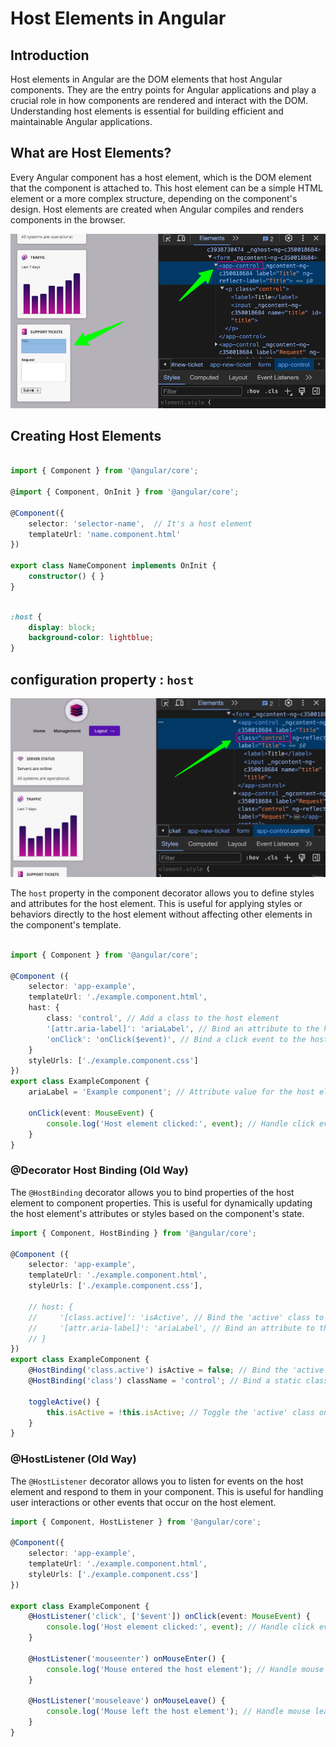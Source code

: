 # Host Elements in Angular

## Introduction

Host elements in Angular are the DOM elements that host Angular components. They are the entry points for Angular applications and play a crucial role in how components are rendered and interact with the DOM. Understanding host elements is essential for building efficient and maintainable Angular applications.

## What are Host Elements?

Every Angular component has a host element, which is the DOM element that the component is attached to. This host element can be a simple HTML element or a more complex structure, depending on the component's design. Host elements are created when Angular compiles and renders components in the browser.

![Host Element](../img/HostElement.png)

## Creating Host Elements

```typescript

import { Component } from '@angular/core';

@import { Component, OnInit } from '@angular/core';

@Component({
    selector: 'selector-name',  // It's a host element
    templateUrl: 'name.component.html'
})

export class NameComponent implements OnInit {
    constructor() { }
}
```

```css

:host {
    display: block;
    background-color: lightblue;
}
```

## configuration property : `host`

![Host Property](../img/HostProperty.png)

The `host` property in the component decorator allows you to define styles and attributes for the host element. This is useful for applying styles or behaviors directly to the host element without affecting other elements in the component's template.

```typescript

import { Component } from '@angular/core';

@Component ({
    selector: 'app-example',
    templateUrl: './example.component.html',
    hast: {
        class: 'control', // Add a class to the host element
        '[attr.aria-label]': 'ariaLabel', // Bind an attribute to the host element
        'onClick': 'onClick($event)', // Bind a click event to the host element
    }
    styleUrls: ['./example.component.css']
})
export class ExampleComponent {
    ariaLabel = 'Example component'; // Attribute value for the host element

    onClick(event: MouseEvent) {
        console.log('Host element clicked:', event); // Handle click events on the host element
    }
}
```

### @Decorator Host Binding (Old Way)

The `@HostBinding` decorator allows you to bind properties of the host element to component properties. This is useful for dynamically updating the host element's attributes or styles based on the component's state.

```typescript
import { Component, HostBinding } from '@angular/core';

@Component ({
    selector: 'app-example',
    templateUrl: './example.component.html',
    styleUrls: ['./example.component.css'],

    // host: {
    //     '[class.active]': 'isActive', // Bind the 'active' class to the host element
    //     '[attr.aria-label]': 'ariaLabel', // Bind an attribute to the host element
    // }
})
export class ExampleComponent {
    @HostBinding('class.active') isActive = false; // Bind the 'active' class to the host element
    @HostBinding('class') className = 'control'; // Bind a static class to the host element

    toggleActive() {
        this.isActive = !this.isActive; // Toggle the 'active' class on the host element
    }
}
```

### @HostListener (Old Way)

The `@HostListener` decorator allows you to listen for events on the host element and respond to them in your component. This is useful for handling user interactions or other events that occur on the host element.

```typescript
import { Component, HostListener } from '@angular/core';

@Component({
    selector: 'app-example',
    templateUrl: './example.component.html',
    styleUrls: ['./example.component.css']
})

export class ExampleComponent {
    @HostListener('click', ['$event']) onClick(event: MouseEvent) {
        console.log('Host element clicked:', event); // Handle click events on the host element
    }

    @HostListener('mouseenter') onMouseEnter() {
        console.log('Mouse entered the host element'); // Handle mouse enter events on the host element
    }

    @HostListener('mouseleave') onMouseLeave() {
        console.log('Mouse left the host element'); // Handle mouse leave events on the host element
    }
}
```
